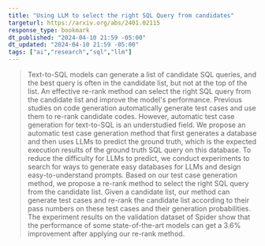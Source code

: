 ```yaml
---
title: "Using LLM to select the right SQL Query from candidates"
targeturl: https://arxiv.org/abs/2401.02115
response_type: bookmark
dt_published: "2024-04-10 21:59 -05:00"
dt_updated: "2024-04-10 21:59 -05:00"
tags: ["ai","research","sql","llm"]
---
```


> Text-to-SQL models can generate a list of candidate SQL queries, and the best query is often in the candidate list, but not at the top of the list. An effective re-rank method can select the right SQL query from the candidate list and improve the model's performance. Previous studies on code generation automatically generate test cases and use them to re-rank candidate codes. However, automatic test case generation for text-to-SQL is an understudied field. We propose an automatic test case generation method that first generates a database and then uses LLMs to predict the ground truth, which is the expected execution results of the ground truth SQL query on this database. To reduce the difficulty for LLMs to predict, we conduct experiments to search for ways to generate easy databases for LLMs and design easy-to-understand prompts. Based on our test case generation method, we propose a re-rank method to select the right SQL query from the candidate list. Given a candidate list, our method can generate test cases and re-rank the candidate list according to their pass numbers on these test cases and their generation probabilities. The experiment results on the validation dataset of Spider show that the performance of some state-of-the-art models can get a 3.6\% improvement after applying our re-rank method. 